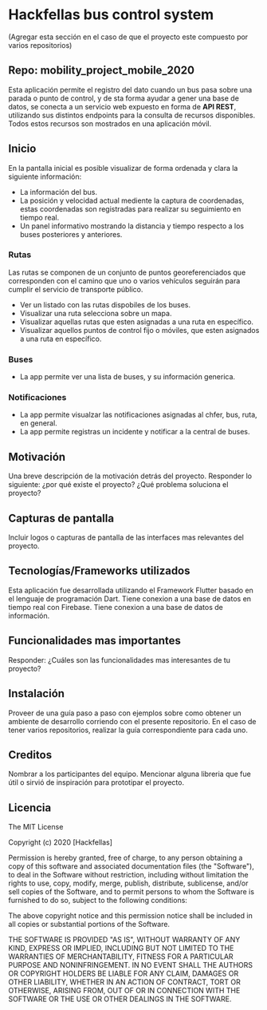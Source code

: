 # Hackfellas bus control system

(Agregar esta sección en el caso de que el proyecto este compuesto por varios repositorios)
## Repo:  mobility_project_mobile_2020
Esta aplicación permite el registro del dato cuando un bus pasa sobre una parada o punto de control, y de sta forma ayudar a gener una base de datos, se conecta a un servicio web expuesto en forma de **API REST**, utilizando sus distintos endpoints para la consulta de recursos disponibles. Todos estos recursos son mostrados en una aplicación móvil.

## Inicio
En la pantalla inicial es posible visualizar de forma ordenada y clara la siguiente información:
  - La información del bus.
  - La posición y velocidad actual mediente la captura de coordenadas, estas coordenadas son registradas para realizar su seguimiento en tiempo real.
  - Un panel informativo mostrando la distancia y tiempo respecto a los buses posteriores y anteriores.

### Rutas
Las rutas se componen de un conjunto de puntos georeferenciados que corresponden con el camino que uno o varios
vehículos seguirán para cumplir el servicio de transporte público. 
  - Ver un listado con las rutas dispobiles de los buses.
  - Visualizar una ruta selecciona sobre un mapa.
  - Visualizar aquellas rutas que esten asignadas a una ruta en específico.
  - Visualizar aquellos puntos de control fijo o móviles, que esten asignados a una ruta en específico.
  
### Buses
  - La app permite ver una lista de buses, y su información generica.

### Notificaciones
  - La app permite visualzar las notificaciones asignadas al chfer, bus, ruta, en general.
  - La app permite registras un incidente y notificar a la central de buses.
  
## Motivación
Una breve descripción de la motivación detrás del proyecto.
Responder lo siguiente: ¿por qué existe el proyecto? ¿Qué problema soluciona el proyecto?

## Capturas de pantalla
Incluir logos o capturas de pantalla de las interfaces mas relevantes del proyecto.

## Tecnologías/Frameworks utilizados
Esta aplicación fue desarrollada utilizando el Framework Flutter basado en el lenguaje de programación Dart.
Tiene conexion a una base de datos en tiempo real con Firebase.
Tiene conexion a una base de datos de información.

## Funcionalidades mas importantes
Responder: ¿Cuáles son las funcionalidades mas interesantes de tu proyecto?

## Instalación
Proveer de una guía paso a paso con ejemplos sobre como obtener un ambiente de desarrollo corriendo con el presente repositorio. 
En el caso de tener varios repositorios, realizar la guía correspondiente para cada uno.

## Creditos
Nombrar a los participantes del equipo. Mencionar alguna libreria que fue útil o sirvió de inspiración para prototipar el proyecto. 

## Licencia

The MIT License

Copyright (c) 2020 [Hackfellas]

Permission is hereby granted, free of charge, to any person obtaining a copy
of this software and associated documentation files (the "Software"), to deal
in the Software without restriction, including without limitation the rights
to use, copy, modify, merge, publish, distribute, sublicense, and/or sell
copies of the Software, and to permit persons to whom the Software is
furnished to do so, subject to the following conditions:

The above copyright notice and this permission notice shall be included in
all copies or substantial portions of the Software.

THE SOFTWARE IS PROVIDED "AS IS", WITHOUT WARRANTY OF ANY KIND, EXPRESS OR
IMPLIED, INCLUDING BUT NOT LIMITED TO THE WARRANTIES OF MERCHANTABILITY,
FITNESS FOR A PARTICULAR PURPOSE AND NONINFRINGEMENT. IN NO EVENT SHALL THE
AUTHORS OR COPYRIGHT HOLDERS BE LIABLE FOR ANY CLAIM, DAMAGES OR OTHER
LIABILITY, WHETHER IN AN ACTION OF CONTRACT, TORT OR OTHERWISE, ARISING FROM,
OUT OF OR IN CONNECTION WITH THE SOFTWARE OR THE USE OR OTHER DEALINGS IN
THE SOFTWARE.
